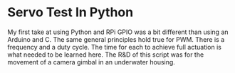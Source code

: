 # Servo Test In Python

My first take at using Python and RPi GPIO was a bit different than using an Arduino and C. The same general principles hold true for PWM. There is a frequency and a duty cycle. The time for each to achieve full actuation is what needed to be learned here. The R&D of this script was for the movement of a camera gimbal in an underwater housing.




